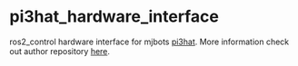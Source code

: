 # pi3hat_hardware_interface

ros2_control hardware interface for mjbots [pi3hat](https://mjbots.com/products/mjbots-pi3hat-r4-5). More information check out author repository [here](https://github.com/BartlomiejK2/pi3hat_hardware_interface).